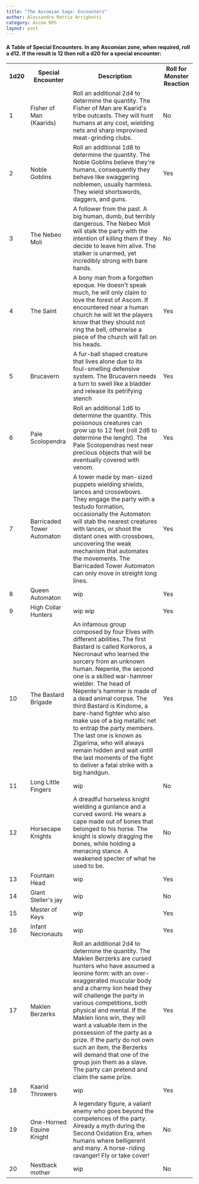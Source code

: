 ```yaml
---
title: "The Ascomian Saga: Encounters"
author: Alessandro Mattia Arrighetti
category: Ascom RPG
layout: post
---
```


<html>
<head>
<style>
#customers {
  font-family: EB Garamond, Garamond, ,Times New Roman, sans-serif;
  border-collapse: collapse;
  width: 100%;
}

#customers td, #customers th {
  border: 1px solid #ddd;
  padding: 8px;
}

#customers tr:nth-child(even){background-color: #f2f2f2;}

#customers tr:hover {background-color: #ddd;}

#customers th {
  padding-top: 12px;
  padding-bottom: 12px;
  text-align: left;
  background-color: #cbb100;
  color: white;
}
</style>
</head>
<body>

<h4>A Table of Special Encounters. In any Ascomian zone, when required, roll a d12. If the result is 12 then roll a d20 for a special encounter:</h4>

<table id="customers">
  <tr>
    <th>1d20</th>
    <th>Special Encounter</th>
    <th>Description</th>
    <th>Roll for Monster Reaction</th>
  </tr>
  <tr>
    <td>1</td>
    <td>Fisher of Man (Kaarids)</td>
    <td>Roll an additional 2d4 to determine the quantity. The Fisher of Man are Kaarid's tribe outcasts. They will hunt humans at any cost, wielding nets and sharp improvised meat-grinding clubs.  </td>
    <td>No</td>
  </tr>
  <tr>
    <td>2</td>
    <td>Noble Goblins</td>
    <td>Roll an additional 1d8 to determine the quantity. The Noble Goblins believe they're humans, consequently they behave like swaggering noblemen, usually harmless. They wield shortswords, daggers, and guns.  </td>
    <td>Yes</td>
  </tr>
  <tr>
    <td>3</td>
    <td>The Nebeo Moli</td>
    <td>A follower from the past. A big human, dumb, but terribly dangerous. The Nebeo Moli will stalk the party with the intention of killing them if they decide to leave him alive. The stalker is unarmed, yet incredibly strong with bare hands.</td>
    <td>No</td>
  </tr>
  <tr>
    <td>4</td>
    <td>The Saint</td>
    <td>A bony man from a forgotten epoque. He doesn't speak much, he will only claim to love the forest of Ascom. If encountered near a human church he will let the players know that they should not ring the bell, otherwise a piece of the church will fall on his heads. </td>
    <td>Yes</td>
  </tr>
  <tr>
    <td>5</td>
    <td>Brucavern</td>
    <td>A fur-ball shaped creature that lives alone due to its foul-smelling defensive system. The Brucavern needs a turn to swell like a bladder and release its petrifying stench </td>
    <td>Yes</td>
  </tr>
  <tr>
    <td>6</td>
    <td>Pale Scolopendra</td>
    <td>Roll an additional 1d6 to determine the quantity. This poisonous creatures can grow up to 12 feet (roll 2d6 to determine the lenght). The Pale Scolopendras nest near precious objects that will be eventually covered with venom.</td>
    <td>Yes</td>
  </tr>
  <tr>
    <td>7</td>
    <td>Barricaded Tower Automaton</td>
    <td>A tower made by man-sized puppets wielding shields, lances and crosswbows. They engage the party with a testudo formation, occasionally the Automaton will stab the nearest creatures with lances, or shoot the distant ones with crossbows, uncovering the weak mechanism that automates the movements. The Barricaded Tower Automaton can only move in streight long lines.</td>
    <td>Yes</td>
  </tr>
  <tr>
    <td>8</td>
    <td>Queen Automaton</td>
    <td> wip</td>
      <td>Yes</td>
  </tr>
  <tr>
    <td>9</td>
    <td>High Collar Hunters</td>
    <td>wip wip</td>
    <td>Yes</td>
  </tr>
  <tr>
    <td>10</td>
    <td>The Bastard Brigade</td>
    <td>An infamous group composed by four Elves with different abilities. The first Bastard is called Korkoros, a Necronaut who learned the sorcery from an unknown human. Nepente, the second one is a skilled war-hammer wielder. The head of Nepente's hammer is made of a dead animal corpse. The third Bastard is Kindome, a bare-hand fighter who also make use of a big metallic net to entrap the party members. The last one is known as Zigarima, who will always remain hidden and wait untill the last moments of the fight to deliver a fatal strike with a big handgun. </td>
    <td>Yes</td>
  </tr>
  <tr>
    <td>11</td>
    <td>Long Little Fingers</td>
    <td>wip</td>
    <td>No</td>
  </tr>
  <tr>
    <td>12</td>
    <td>Horsecape Knights</td>
    <td>A dreadful horseless knight wielding a gunlance and a curved sword. He wears a cape made out of bones that belonged to his horse. The knight is slowly dragging the bones, while holding a menacing stance. A weakened specter of what he used to be.</td>
    <td>No</td>
  </tr>
  <tr>
    <td>13</td>
    <td>Fountain Head</td>
    <td>wip</td>
    <td>Yes</td>
  </tr>
  <tr>
    <td>14</td>
    <td>Giant Steller's jay</td>
    <td>wip</td>
    <td>No</td>
  </tr>
  <tr>
    <td>15</td>
    <td>Master of Keys</td>
    <td>wip</td>
    <td>Yes</td>
  </tr>
  <tr>
    <td>16</td>
    <td>Infant Necronauts</td>
    <td>wip</td>
    <td>Yes</td>
  </tr>
  <tr>
    <td>17</td>
    <td>Maklen Berzerks</td>
    <td>Roll an additional 2d4 to determine the quantity. The Maklen Berzerks are cursed hunters who have assumed a leonine form: with an over-exaggerated muscular body and a charmy lion head they will challenge the party in various competitions, both physical and mental. If the Maklen lions win, they will want a valuable item in the possession of the party as a prize. If the party do not own such an item, the Berzerks will demand that one of the group join them as a slave. The party can pretend and claim the same prize. </td>
    <td>Yes</td>
  </tr>
  <tr>
    <td>18</td>
    <td>Kaarid Throwers</td>
    <td>wip</td>
    <td>Yes</td>
  </tr>
  <tr>
    <td>19</td>
    <td>One-Horned Equine Knight</td>
    <td>A legendary figure, a valiant enemy who goes beyond the competences of the party. Already a myth during the Second Oxidation Era, when humans where belligerent and many. A horse-riding ravanger! Fly or take cover! </td>
    <td>No</td>
  </tr>
  <tr>
    <td>20</td>
    <td>Nestback mother</td>
    <td>wip</td>
    <td>No</td>
  </tr>
</table>
</body>
</html>
